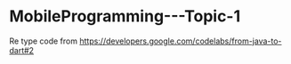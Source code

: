 # MobileProgramming---Topic-1
Re type code from https://developers.google.com/codelabs/from-java-to-dart#2
